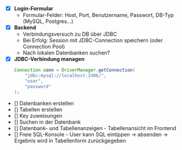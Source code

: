 


- [x] **Login-Formular**
    - Formular-Felder: Host, Port, Benutzername, Passwort, DB-Typ (MySQL, Postgres…)
- [x] **Backend**
    - Verbindungsversuch zu DB über JDBC
    - Bei Erfolg: Session mit JDBC-Connection speichern (oder Connection Pool)
    - Nach lokalen Datenbanken suchen?
- [x] **JDBC-Verbindung managen**
  ```java
  Connection conn = DriverManager.getConnection(
      "jdbc:mysql://localhost:3306/", 
      "user", 
      "password"
  );
- [] Datenbanken erstellen 
- [] Tabellen erstellen 
- [] Key zuweisungen 
- [] Suchen in der Datenbank 
- [] Datenbank- und Tabellenanzeigen - Tabellenansicht im Frontend 
- [] Freie SQL-Konsole - User kann SQL eintippen → absenden → Ergebnis wird in Tabellenform zurückgegeben
